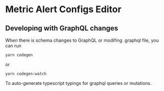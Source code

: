 # Metric Alert Configs Editor

## Developing with GraphQL changes
When there is schema changes to GraphQL or modifing .graphql file,
you can run
```
yarn codegen
```
or 
```
yarn codegen:watch
```

To auto-generate typescript typings for graphql queries or mutations.
